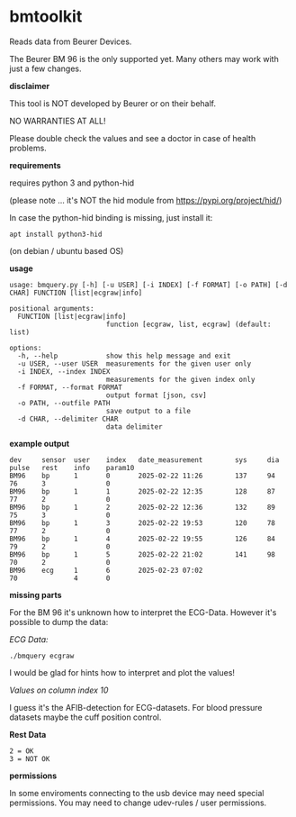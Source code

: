 # bmtoolkit

Reads data from Beurer Devices.

The Beurer BM 96 is the only supported yet. Many others may work with just a few changes.

**disclaimer**

This tool is NOT developed by Beurer or on their behalf. 

NO WARRANTIES AT ALL!

Please double check the values and see a doctor in case of health problems.

**requirements**

requires python 3 and python-hid

(please note ... it's NOT the hid module from https://pypi.org/project/hid/)

In case the python-hid binding is missing, just install it:

```
apt install python3-hid
```
(on debian / ubuntu based OS)

**usage**

```
usage: bmquery.py [-h] [-u USER] [-i INDEX] [-f FORMAT] [-o PATH] [-d CHAR] FUNCTION [list|ecgraw|info]

positional arguments:
  FUNCTION [list|ecgraw|info]
                        function [ecgraw, list, ecgraw] (default: list)

options:
  -h, --help            show this help message and exit
  -u USER, --user USER  measurements for the given user only
  -i INDEX, --index INDEX
                        measurements for the given index only
  -f FORMAT, --format FORMAT
                        output format [json, csv]
  -o PATH, --outfile PATH
                        save output to a file
  -d CHAR, --delimiter CHAR
                        data delimiter
```

**example output**
```
dev     sensor  user    index   date_measurement        sys     dia     pulse   rest    info    param10
BM96    bp      1       0       2025-02-22 11:26        137     94      76      3               0
BM96    bp      1       1       2025-02-22 12:35        128     87      77      2               0
BM96    bp      1       2       2025-02-22 12:36        132     89      75      3               0
BM96    bp      1       3       2025-02-22 19:53        120     78      77      2               0
BM96    bp      1       4       2025-02-22 19:55        126     84      79      2               0
BM96    bp      1       5       2025-02-22 21:02        141     98      70      2               0
BM96    ecg     1       6       2025-02-23 07:02                        70              4       0
```

**missing parts**

For the BM 96 it's unknown how to interpret the ECG-Data. However it's possible to dump the data:

*ECG Data:*

```
./bmquery ecgraw
```
I would be glad for hints how to interpret and plot the values!

*Values on column index 10*

I guess it's the AFlB-detection for ECG-datasets. For blood pressure datasets maybe the cuff position control.

**Rest Data**

```
2 = OK
3 = NOT OK
```

**permissions**

In some enviroments connecting to the usb device may need special permissions. You may need to change udev-rules / user permissions.
